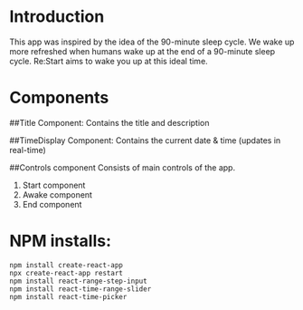 # Introduction
This app was inspired by the idea of the 90-minute sleep cycle. We wake up more refreshed when humans wake up at the end of a 90-minute sleep cycle.
Re:Start aims to wake you up at this ideal time.

# Components

##Title Component:
Contains the title and description

##TimeDisplay Component:
Contains the current date & time (updates in real-time)

##Controls component
Consists of main controls of the app.
1. Start component
2. Awake component
3. End component


# NPM installs:
```
npm install create-react-app
npx create-react-app restart
npm install react-range-step-input
npm install react-time-range-slider
npm install react-time-picker
```
